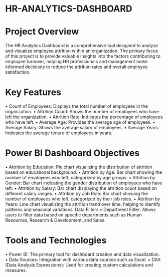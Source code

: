 # HR-ANALYTICS-DASHBOARD
# Project Overview
The HR Analytics Dashboard is a comprehensive tool designed to analyze and visualize employee attrition within an organization. The primary focus of this project is to provide valuable insights into the factors contributing to employee turnover, helping HR professionals and management make informed decisions to reduce the attrition rates and overall employee satisfaction.
# Key Features
•	Count of Employees: Displays the total number of employees in the organization.
•	Attrition Count: Shows the number of employees who have left the organization.
•	Attrition Rate: Indicates the percentage of employees who have left.
•	Average Age: Provides the average age of employees.
•	Average Salary: Shows the average salary of employees.
•	Average Years: Indicates the average tenure of employees in years.
# Power BI Dashboard Objectives
•	Attrition by Education: Pie chart visualizing the distribution of attrition based on educational background.
•	Attrition by Age: Bar chart showing the number of employees who left, categorized by age groups.
•	Attrition by Gender: Bar chart indicating the gender distribution of employees who have left.
•	Attrition by Salary: Bar chart displaying the attrition count based on different salary ranges.
•	Attrition by Job Role: Bar chart showing the number of employees who left, categorized by their job roles.
•	Attrition by Years: Line chart visualizing the attrition trend over time, helping to identify patterns and seasonal variations.
Data Filters
•	Department Filter: Allows users to filter data based on specific departments such as Human Resources, Research & Development, and Sales.
# Tools and Technologies
•	Power BI: The primary tool for dashboard creation and data visualization.
•	Data Sources: Integration with various data sources such as Excel. 
•	DAX (Data Analysis Expressions): Used for creating custom calculations and measures.


